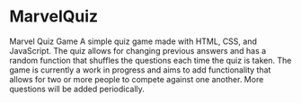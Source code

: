 # MarvelQuiz
Marvel Quiz Game 
A simple quiz game made with HTML, CSS, and JavaScript.
The quiz allows for changing previous answers and has a random function that shuffles the questions each time the quiz is taken. 
The game is currently a work in progress and aims to add functionality that allows for two or more people to compete against one another. 
More questions will be added periodically. 
